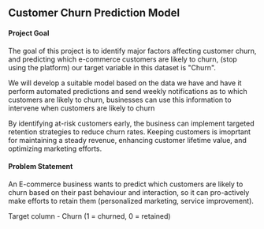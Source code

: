 ## Customer Churn Prediction Model

#### Project Goal
The goal of this project is to identify major factors affecting customer churn, and predicting which e-commerce customers are likely to churn, (stop using the platform) our target variable in this dataset is "Churn".

We will develop a suitable model based on the data we have and have it perform automated predictions and send weekly notifications as to which customers are likely to churn, businesses can use this information to intervene when customers are likely to churn

By identifying at-risk customers early, the business can implement targeted retention strategies to reduce churn rates. Keeping customers is imoprtant for maintaining a steady revenue, enhancing customer lifetime value, and optimizing marketing efforts.

#### Problem Statement
An E-commerce business wants to predict which customers are likely to churn based on their past behaviour and interaction, so it can pro-actively make efforts to retain them (personalized marketing, service improvement).

Target column - Churn (1 = churned, 0 = retained)

